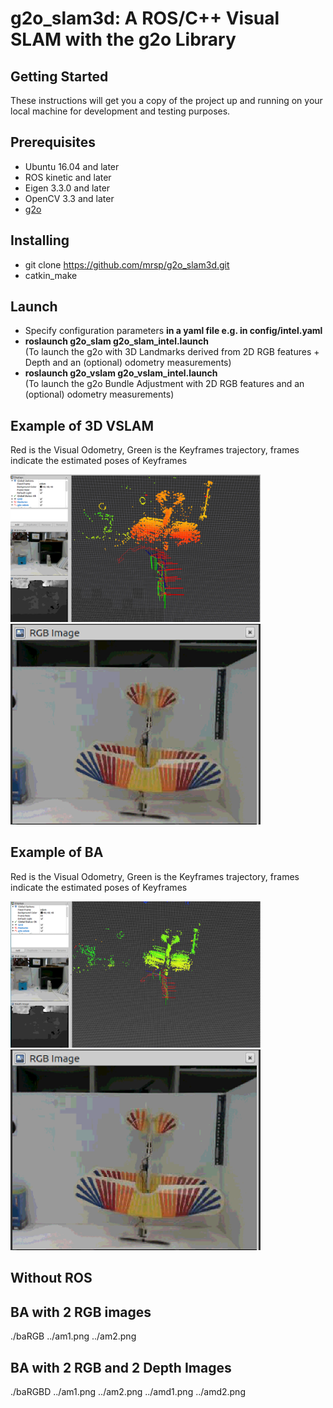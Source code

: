 # g2o_slam3d: A ROS/C++ Visual SLAM with the g2o Library

## Getting Started
These instructions will get you a copy of the project up and running on your local machine for development and testing purposes.

## Prerequisites
* Ubuntu 16.04 and later
* ROS kinetic and later
* Eigen 3.3.0 and later
* OpenCV 3.3 and later
* [g2o](https://github.com/RainerKuemmerle/g2o)

## Installing
* git clone https://github.com/mrsp/g2o_slam3d.git
* catkin_make

## Launch 
* Specify configuration parameters <b> in a yaml file e.g. in config/intel.yaml </b>
* <b> roslaunch g2o_slam g2o_slam_intel.launch </b>
<br> (To launch the g2o with 3D Landmarks derived from 2D RGB features + Depth and an (optional) odometry measurements)
* <b> roslaunch g2o_vslam g2o_vslam_intel.launch </b>
<br>(To launch the g2o Bundle Adjustment with 2D RGB features and an (optional) odometry  measurements)


## Example of 3D VSLAM 
Red is the Visual Odometry, Green is the Keyframes trajectory, frames indicate the estimated poses of Keyframes
<p float="center">
  <img src="img/3D.png" width="400" />
  <img src="img/planeInScene.png" width="400" /> 
</p>

## Example of BA
Red is the Visual Odometry, Green is the Keyframes trajectory, frames indicate the estimated poses of Keyframes
<p float="center">
  <img src="img/BA.png" width="400" />
  <img src="img/planeInScene.png" width="400" /> 
</p>


## Without ROS

## BA with 2 RGB images
./baRGB ../am1.png ../am2.png
## BA with 2 RGB and 2 Depth Images
./baRGBD ../am1.png ../am2.png  ../amd1.png ../amd2.png
